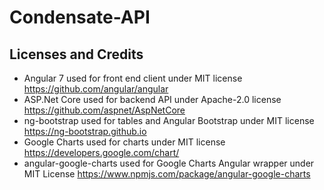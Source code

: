 # Condensate-API

## Licenses and Credits
* Angular 7 used for front end client under MIT license https://github.com/angular/angular
* ASP.Net Core used for backend API under Apache-2.0 license https://github.com/aspnet/AspNetCore
* ng-bootstrap used for tables and Angular Bootstrap under MIT license https://ng-bootstrap.github.io
* Google Charts used for charts under MIT license https://developers.google.com/chart/
* angular-google-charts used for Google Charts Angular wrapper under MIT License https://www.npmjs.com/package/angular-google-charts
